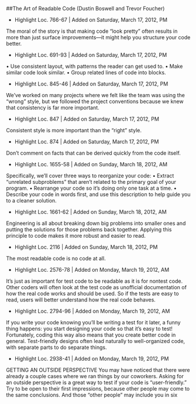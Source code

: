 ##The Art of Readable Code (Dustin Boswell and  Trevor Foucher)


- Highlight Loc. 766-67  | Added on Saturday, March 17, 2012, PM

The moral of the story is that making code “look pretty” often results in more than just surface improvements—it might help you structure your code better.



- Highlight Loc. 691-93  | Added on Saturday, March 17, 2012, PM

• Use consistent layout, with patterns the reader can get used to. • Make similar code look similar. • Group related lines of code into blocks.



- Highlight Loc. 845-46  | Added on Saturday, March 17, 2012, PM

We’ve worked on many projects where we felt like the team was using the “wrong” style, but we followed the project conventions because we knew that consistency is far more important.



- Highlight Loc. 847  | Added on Saturday, March 17, 2012, PM

Consistent style is more important than the “right” style.



- Highlight Loc. 874  | Added on Saturday, March 17, 2012, PM

Don’t comment on facts that can be derived quickly from the code itself.



- Highlight Loc. 1655-58  | Added on Sunday, March 18, 2012, AM

Specifically, we’ll cover three ways to reorganize your code: • Extract “unrelated subproblems” that aren’t related to the primary goal of your program. • Rearrange your code so it’s doing only one task at a time. • Describe your code in words first, and use this description to help guide you to a cleaner solution.



- Highlight Loc. 1661-62  | Added on Sunday, March 18, 2012, AM

Engineering is all about breaking down big problems into smaller ones and putting the solutions for those problems back together. Applying this principle to code makes it more robust and easier to read.



- Highlight Loc. 2116  | Added on Sunday, March 18, 2012, PM

The most readable code is no code at all.



- Highlight Loc. 2576-78  | Added on Monday, March 19, 2012, AM

It’s just as important for test code to be readable as it is for nontest code. Other coders will often look at the test code as unofficial documentation of how the real code works and should be used. So if the tests are easy to read, users will better understand how the real code behaves.



- Highlight Loc. 2794-96  | Added on Monday, March 19, 2012, AM

If you write your code knowing you’ll be writing a test for it later, a funny thing happens: you start designing your code so that it’s easy to test! Fortunately, coding this way also means that you create better code in general. Test-friendly designs often lead naturally to well-organized code, with separate parts to do separate things.



- Highlight Loc. 2938-41  | Added on Monday, March 19, 2012, PM

GETTING AN OUTSIDE PERSPECTIVE You may have noticed that there were already a couple cases where we ran things by our coworkers. Asking for an outside perspective is a great way to test if your code is “user-friendly.” Try to be open to their first impressions, because other people may come to the same conclusions. And those “other people” may include you in six 


